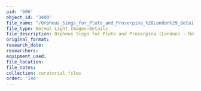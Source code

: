 ```yaml
---
pid: '606'
object_id: '3400'
file_name: "/Orpheus_Sings_for_Pluto_and_Proserpina_%28London%29_detail_1.jpg"
file_type: Normal Light Images›Details
file_description: Orpheus Sings for Pluto and Proserpina (London) - Detail 1
original_format:
research_date:
researchers:
equipment_used:
file_location:
file_notes:
collection: curatorial_files
order: '144'
---
```

